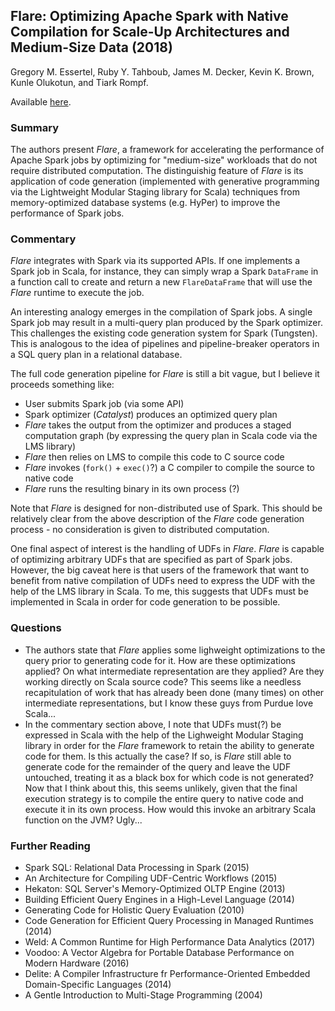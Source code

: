 ## Flare: Optimizing Apache Spark with Native Compilation for Scale-Up Architectures and Medium-Size Data (2018)

Gregory M. Essertel, Ruby Y. Tahboub, James M. Decker, Kevin K. Brown, Kunle Olukotun, and Tiark Rompf.

Available [here](https://www.cs.purdue.edu/homes/rompf/papers/essertel-osdi18.pdf).

### Summary

The authors present _Flare_, a framework for accelerating the performance of Apache Spark jobs by optimizing for "medium-size" workloads that do not require distributed computation. The distinguishig feature of _Flare_ is its application of code generation (implemented with generative programming via the Lightweight Modular Staging library for Scala) techniques from memory-optimized database systems (e.g. HyPer) to improve the performance of Spark jobs.

### Commentary

_Flare_ integrates with Spark via its supported APIs. If one implements a Spark job in Scala, for instance, they can simply wrap a Spark `DataFrame` in a function call to create and return a new `FlareDataFrame` that will use the _Flare_ runtime to execute the job.

An interesting analogy emerges in the compilation of Spark jobs. A single Spark job may result in a multi-query plan produced by the Spark optimizer. This challenges the existing code generation system for Spark (Tungsten). This is analogous to the idea of pipelines and pipeline-breaker operators in a SQL query plan in a relational database.

The full code generation pipeline for _Flare_ is still a bit vague, but I believe it proceeds something like:
- User submits Spark job (via some API)
- Spark optimizer (_Catalyst_) produces an optimized query plan
- _Flare_ takes the output from the optimizer and produces a staged computation graph (by expressing the query plan in Scala code via the LMS library)
- _Flare_ then relies on LMS to compile this code to C source code
- _Flare_ invokes (`fork()` + `exec()`?) a C compiler to compile the source to native code
- _Flare_ runs the resulting binary in its own process (?)

Note that _Flare_ is designed for non-distributed use of Spark. This should be relatively clear from the above description of the _Flare_ code generation process - no consideration is given to distributed computation.

One final aspect of interest is the handling of UDFs in _Flare_. _Flare_ is capable of optimizing arbitrary UDFs that are specified as part of Spark jobs. However, the big caveat here is that users of the framework that want to benefit from native compilation of UDFs need to express the UDF with the help of the LMS library in Scala. To me, this suggests that UDFs must be implemented in Scala in order for code generation to be possible.

### Questions

- The authors state that _Flare_ applies some lighweight optimizations to the query prior to generating code for it. How are these optimizations applied? On what intermediate representation are they applied? Are they working directly on Scala source code? This seems like a needless recapitulation of work that has already been done (many times) on other intermediate representations, but I know these guys from Purdue love Scala...
- In the commentary section above, I note that UDFs must(?) be expressed in Scala with the help of the Lighweight Modular Staging library in order for the _Flare_ framework to retain the ability to generate code for them. Is this actually the case? If so, is _Flare_ still able to generate code for the remainder of the query and leave the UDF untouched, treating it as a black box for which code is not generated? Now that I think about this, this seems unlikely, given that the final execution strategy is to compile the entire query to native code and execute it in its own process. How would this invoke an arbitrary Scala function on the JVM? Ugly...

### Further Reading

- Spark SQL: Relational Data Processing in Spark (2015)
- An Architecture for Compiling UDF-Centric Workflows (2015)
- Hekaton: SQL Server's Memory-Optimized OLTP Engine (2013)
- Building Efficient Query Engines in a High-Level Language (2014)
- Generating Code for Holistic Query Evaluation (2010)
- Code Generation for Efficient Query Processing in Managed Runtimes (2014)
- Weld: A Common Runtime for High Performance Data Analytics (2017)
- Voodoo: A Vector Algebra for Portable Database Performance on Modern Hardware (2016)
- Delite: A Compiler Infrastructure fr Performance-Oriented Embedded Domain-Specific Languages (2014)
- A Gentle Introduction to Multi-Stage Programming (2004)
